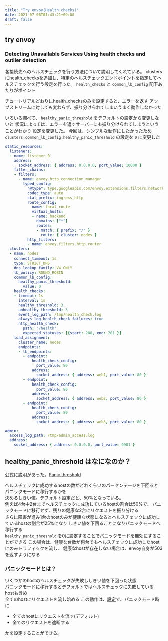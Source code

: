 ```yaml
---
title: "Try envoy(Health checks)"
date: 2021-07-06T01:43:21+09:00
draft: false
---
```


## try envoy

### Detecting Unavailable Services Using health checks and outlier detection

各接続先へのヘルスチェックを行う方法について説明してくれている。
clustersにhealth_checksを追加し、特定のヘルスチェックエンドポイントを指定してヘルスチェックを行う設定を行った。
`health_checks` と `common_lb_config` 配下あたりがポイント

チュートリアルどおりにhealth_checksのみを設定すると、エラーを返す
アップストリームに対しても変わらず、振り分けられてしまいうまく動作しなかった

いろいろ調べて、 `healthy_panic_threshold` をデフォルトの設定から変更しないと
状況によっては、エラーを返すサーバーにも振り分けられてしまうということがわかり
設定を変更した。
今回は、シンプルな動作にしたかったため `clusters.common_lb_config.healthy_panic_threshold` の設定を `0` に変更した


```yaml
static_resources:
  listeners:
  - name: listener_0
    address:
      socket_address: { address: 0.0.0.0, port_value: 10000 }
    filter_chains:
    - filters:
      - name: envoy.http_connection_manager
        typed_config:
          "@type": type.googleapis.com/envoy.extensions.filters.network.http_connection_manager.v3.HttpConnectionManager
          codec_type: auto
          stat_prefix: ingress_http
          route_config:
            name: local_route
            virtual_hosts:
            - name: backend
              domains: ["*"]
              routes:
              - match: { prefix: "/" }
                route: { cluster: nodes }
          http_filters:
          - name: envoy.filters.http.router
  clusters:
  - name: nodes
    connect_timeout: 1s
    type: STRICT_DNS
    dns_lookup_family: V4_ONLY
    lb_policy: ROUND_ROBIN
    common_lb_config:
      healthy_panic_threshold:
        value: 0
    health_checks:
    - timeout: 1s
      interval: 1s
      healthy_threshold: 3
      unhealthy_threshold: 3
      event_log_path: /tmp/health_check.log
      always_log_health_check_failures: true
      http_health_check:
        path: "/health"
        expected_statuses: [{start: 200, end: 201 }]
    load_assignment:
      cluster_name: nodes
      endpoints:
      - lb_endpoints:
        - endpoint:
            health_check_config:
              port_value: 80
            address:
              socket_address: { address: web1, port_value: 80 }
        - endpoint:
            health_check_config:
              port_value: 80
            address:
              socket_address: { address: web2, port_value: 80 }
        - endpoint:
            health_check_config:
              port_value: 80
            address:
              socket_address: { address: web3, port_value: 80 }

admin:
  access_log_path: /tmp/admin_access.log
  address:
    socket_address: { address: 0.0.0.0, port_value: 9901 }
```

## healthy_panic_threshold はなになのか？

公式に説明があった。[Panic threshold](https://www.envoyproxy.io/docs/envoy/latest/intro/arch_overview/upstream/load_balancing/panic_threshold#arch-overview-load-balancing-panic-threshold) 

ヘルスチェックに成功するhostの数がどれくらいのパーセンテージを下回るとパニックモードに移行するかを  
決めるしきい値。デフォルト設定だと、50%となっている。  
例えば4台中2台までヘルスチェックに成功しているhostの割合は50%で、
パニックモードに移行せず、残りの健康な2台にリクエストを振り分ける  
さらに障害が進み1台のhostのみが健康な状態になるとヘルスチェックに成功しているhostの割合が25%になり
しきい値を下回ることになりパニックモードへ移行する  
`healthy_panic_threshold` を0に設定することでパニックモードを無効にすることができる
この場合は、健康な台数が何台でもヘルスチェックに成功したhostにのみトラフィックを流し、
健康なhostが存在しない場合は、envoy自身が503を返すようになる

### パニックモードとは？

いくつかのhostのヘルスチェックが失敗ししきい値を下回った状態  
パニックモードに移行するとデフォルトではヘルスチェックに失敗しているhostも含め  
全てのhostにリクエストを流し始める
この動作は、[設定](https://www.envoyproxy.io/docs/envoy/latest/api-v3/config/cluster/v3/cluster.proto#config-cluster-v3-cluster-commonlbconfig-zoneawarelbconfig)で、パニックモード時に

- 全てのhostにリクエストを流す(デフォルト)
- 全てのリクエストを遮断する

かを設定することができる。


